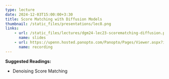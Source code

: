 ```yaml
---
type: lecture
date: 2024-12-03T15:00:00+3:30
title: Score Matching with Diffusion Models 
thumbnail: /static_files/presentations/lec8.png
links: 
    - url: /static_files/lectures/dgm24-lec23-scorematching-diffusion.pdf
      name: slides
    - url: https://upenn.hosted.panopto.com/Panopto/Pages/Viewer.aspx?id=863b76b9-38a7-4b75-9823-b23b0152766c
      name: recording
---
```

**Suggested Readings:**
- Denoising Score Matching